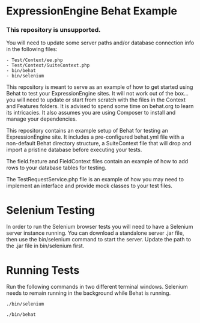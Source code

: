 # ExpressionEngine Behat Example

### This repository is unsupported. 

You will need to update some server paths and/or database connection info in the following files:

    - Test/Context/ee.php
    - Test/Context/SuiteContext.php
    - bin/behat
    - bin/selenium

This repository is meant to serve as an example of how to get started using Behat to test your
ExpressionEngine sites. It will not work out of the box... you will need to update or start from scratch with 
the files in the Context and Features folders. It is advised to spend some time on behat.org to learn its intricacies. 
It also assumes you are using Composer to install and manage your dependencies.

This repository contains an example setup of Behat for testing an ExpressionEngine site. It includes a pre-configured behat.yml
file with a non-default Behat directory structure, a SuiteContext file that will drop and import a pristine database before
executing your tests. 

The field.feature and FieldContext files contain an example of how to add rows to your database tables
for testing.

The TestRequestService.php file is an example of how you may need to implement an interface and provide mock classes to your
test files.

# Selenium Testing

In order to run the Selenium browser tests you will need to have a Selenium server instance running. 
You can download a standalone server .jar file, then use the bin/selenium command to start the server. 
Update the path to the .jar file in bin/selenium first.

# Running Tests

Run the following commands in two different terminal windows. Selenium needs to remain running in the background while Behat is running.

`./bin/selenium`

`./bin/behat`
